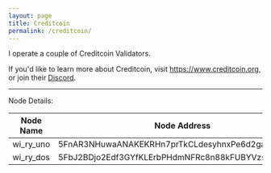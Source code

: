```yaml
---
layout: page
title: Creditcoin
permalink: /creditcoin/
---
```


I operate a couple of Creditcoin Validators.

If you'd like to learn more about Creditcoin, visit https://www.creditcoin.org, or join their [Discord](https://discord.com/invite/creditcoin).

---

Node Details:
<table>
  <thead>
    <tr>
      <th>Node Name</th>
      <th>Node Address</th>
      <th>Commission</th>
    </tr>
  </thead>
  <tbody>
    <tr>
      <td>wi_ry_uno</td>
      <td>5FnAR3NHuwaANAKEKRHn7prTkCLdesyhnxPe6d2gaqum96QW</td>
      <td>5%</td>
    </tr>
    <tr>
      <td>wi_ry_dos</td>
      <td>5FbJ2BDjo2Edf3GYfKLErbPHdmNFRc8n88kFUBYVzsQPYRZv</td>
      <td>5%</td>
    </tr>
  </tbody>
</table>
